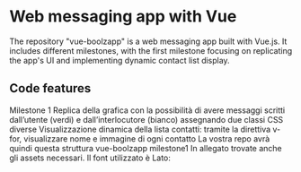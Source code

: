 # Web messaging app with Vue

The repository "vue-boolzapp" is a web messaging app built with Vue.js. It includes different milestones, with the first milestone focusing on replicating the app's UI and implementing dynamic contact list display.

## Code features

Milestone 1
Replica della grafica con la possibilità di avere messaggi scritti dall’utente (verdi) e dall’interlocutore (bianco) assegnando due classi CSS diverse
Visualizzazione dinamica della lista contatti: tramite la direttiva v-for, visualizzare nome e immagine di ogni contatto
La vostra repo avrà quindi questa struttura
vue-boolzapp
milestone1
In allegato trovate anche gli assets necessari.
Il font utilizzato è Lato: